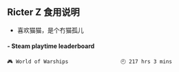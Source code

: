 ## Ricter Z 食用说明
- 喜欢猫猫，是个冇猫孤儿

<!-- steam-box start -->
#### - Steam playtime leaderboard
```text
🎮 World of Warships                 🕘 217 hrs 3 mins
```
<!-- Powered by https://github.com/YouEclipse/steam-box . -->
<!-- steam-box end -->
